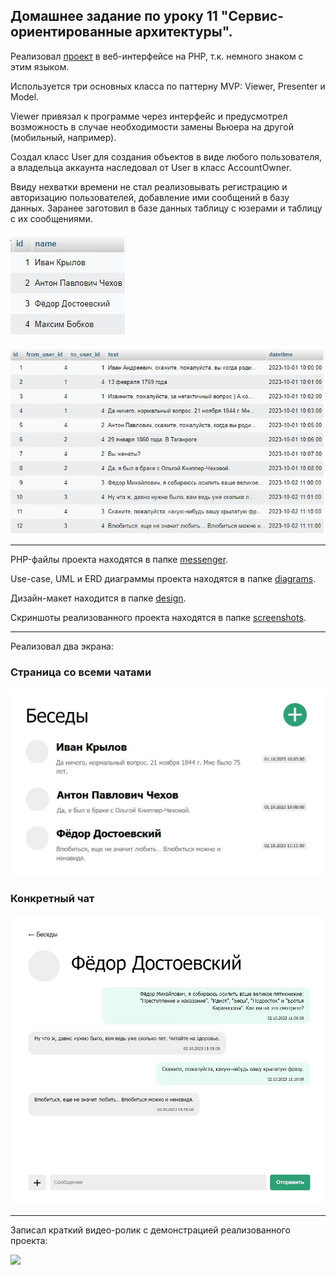 ## Домашнее задание по уроку 11 "Сервис-ориентированные архитектуры".

Реализовал [проект](https://github.com/biramax/Architecture/tree/main/Seminar-11/messenger) в веб-интерфейсе на PHP, т.к. немного знаком с этим языком. 

Используется три основных класса по паттерну MVP: Viewer, Presenter и Model.

Viewer привязал к программе через интерфейс и предусмотрел возможность в случае необходимости замены Вьюера на другой (мобильный, например).

Создал класс User для создания объектов в виде любого пользователя, а владельца аккаунта наследовал от User в класс AccountOwner.

Ввиду нехватки времени не стал реализовывать регистрацию и авторизацию пользователей, добавление ими сообщений в базу данных. Заранее заготовил в базе данных таблицу с юзерами и таблицу с их сообщениями.

![](screenshots/Скриншот-таблицы-БД-users.jpg)

![](screenshots/Скриншот-таблицы-БД-messages.jpg)

---

PHP-файлы проекта находятся в папке [messenger](https://github.com/biramax/Architecture/tree/main/Seminar-11/messenger).

Use-case, UML и ERD диаграммы проекта находятся в папке [diagrams](https://github.com/biramax/Architecture/tree/main/Seminar-11/diagrams).

Дизайн-макет находится в папке [design](https://github.com/biramax/Architecture/tree/main/Seminar-11/design).

Скриншоты реализованного проекта находятся в папке [screenshots](https://github.com/biramax/Architecture/tree/main/Seminar-11/screenshots).

---

Реализовал два экрана: 

### Страница со всеми чатами

<img src="screenshots/Скриншот-реализованного-проекта-1.jpg" width="600"/>

### Конкретный чат

<img src="screenshots/Скриншот-реализованного-проекта-2.jpg" width="600"/>

---

Записал краткий видео-ролик с демонстрацией реализованного проекта:

[![](https://img.youtube.com/vi/710zwUkbzjo/maxresdefault.jpg)](https://youtu.be/710zwUkbzjo)